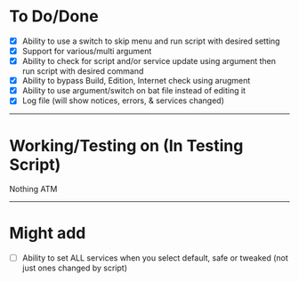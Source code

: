 # To Do/Done
- [X] Ability to use a switch to skip menu and run script with desired setting
- [X] Support for various/multi argument
- [X] Ability to check for script and/or service update using argument then run script with desired command
- [X] Ability to bypass Build, Edition, Internet check using arugment
- [X] Ability to use argument/switch on bat file instead of editing it
- [X] Log file (will show notices, errors, & services changed)

-------------------------------------------------------------------------------------------------------------
# Working/Testing on (In Testing Script)
Nothing ATM

-------------------------------------------------------------------------------------------------------------
# Might add
- [ ] Ability to set ALL services when you select default, safe or tweaked (not just ones changed by script)
